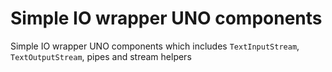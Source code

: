 # Simple IO wrapper UNO components

Simple IO wrapper UNO components which includes `TextInputStream`,
`TextOutputStream`, pipes and stream helpers

